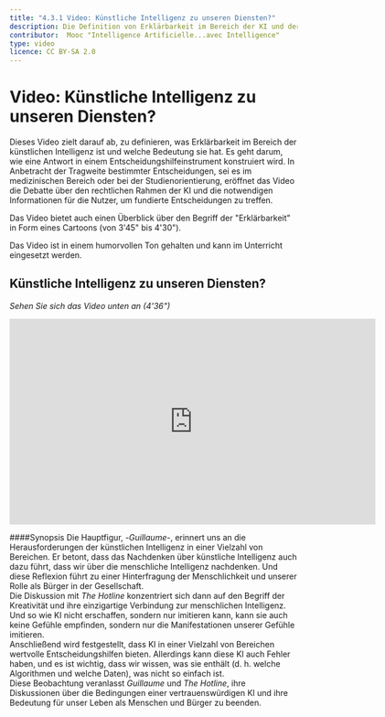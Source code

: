 ```yaml
---
title: "4.3.1 Video: Künstliche Intelligenz zu unseren Diensten?"
description: Die Definition von Erklärbarkeit im Bereich der KI und deren Einsatz.
contributor:  Mooc "Intelligence Artificielle...avec Intelligence"
type: video
licence: CC BY-SA 2.0
---
```


# Video: Künstliche Intelligenz zu unseren Diensten?

Dieses Video zielt darauf ab, zu definieren, was Erklärbarkeit im Bereich der künstlichen Intelligenz ist und welche Bedeutung sie hat. Es geht darum, wie eine Antwort in einem Entscheidungshilfeinstrument konstruiert wird. In Anbetracht der Tragweite bestimmter Entscheidungen, sei es im medizinischen Bereich oder bei der Studienorientierung, eröffnet das Video die Debatte über den rechtlichen Rahmen der KI und die notwendigen Informationen für die Nutzer, um fundierte Entscheidungen zu treffen.

Das Video bietet auch einen Überblick über den Begriff der "Erklärbarkeit" in Form eines Cartoons (von 3'45" bis 4'30").

Das Video ist in einem humorvollen Ton gehalten und kann im Unterricht eingesetzt werden.

## Künstliche Intelligenz zu unseren Diensten?  
_Sehen Sie sich das Video unten an (4'36")_

<center><iframe width="640" height="360" src="https://www.youtube.com/embed/b3ljE6erMkY?rel=0&showinfo=0&cc_load_policy=1&hl=en&modestbranding=1" frameborder="0" allowfullscreen></iframe></center>

####Synopsis
Die Hauptfigur, -_Guillaume_-, erinnert uns an die Herausforderungen der künstlichen Intelligenz in einer Vielzahl von Bereichen. Er betont, dass das Nachdenken über künstliche Intelligenz auch dazu führt, dass wir über die menschliche Intelligenz nachdenken. Und diese Reflexion führt zu einer Hinterfragung der Menschlichkeit und unserer Rolle als Bürger in der Gesellschaft.  
Die Diskussion mit _The Hotline_ konzentriert sich dann auf den Begriff der Kreativität und ihre einzigartige Verbindung zur menschlichen Intelligenz. Und so wie KI nicht erschaffen, sondern nur imitieren kann, kann sie auch keine Gefühle empfinden, sondern nur die Manifestationen unserer Gefühle imitieren.  
Anschließend wird festgestellt, dass KI in einer Vielzahl von Bereichen wertvolle Entscheidungshilfen bieten. Allerdings kann diese KI auch Fehler haben, und es ist wichtig, dass wir wissen, was sie enthält (d. h. welche Algorithmen und welche Daten), was nicht so einfach ist.  
Diese Beobachtung veranlasst _Guillaume_ und _The Hotline_, ihre Diskussionen über die Bedingungen einer vertrauenswürdigen KI und ihre Bedeutung für unser Leben als Menschen und Bürger zu beenden.

